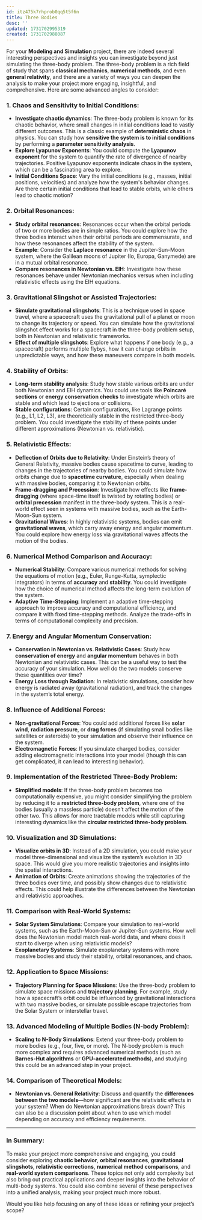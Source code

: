 ```yaml
---
id: itz475k7rhprob0qq5t5f6n
title: Three Bodies
desc: ''
updated: 1731702995319
created: 1731702988087
---
```

For your **Modeling and Simulation** project, there are indeed several interesting perspectives and insights you can investigate beyond just simulating the three-body problem. The three-body problem is a rich field of study that spans **classical mechanics**, **numerical methods**, and even **general relativity**, and there are a variety of ways you can deepen the analysis to make your project more engaging, insightful, and comprehensive. Here are some advanced angles to consider:

### 1. **Chaos and Sensitivity to Initial Conditions:**
   - **Investigate chaotic dynamics**: The three-body problem is known for its chaotic behavior, where small changes in initial conditions lead to vastly different outcomes. This is a classic example of **deterministic chaos** in physics. You can study how **sensitive the system is to initial conditions** by performing a **parameter sensitivity analysis**.
   - **Explore Lyapunov Exponents**: You could compute the **Lyapunov exponent** for the system to quantify the rate of divergence of nearby trajectories. Positive Lyapunov exponents indicate chaos in the system, which can be a fascinating area to explore.
   - **Initial Conditions Space**: Vary the initial conditions (e.g., masses, initial positions, velocities) and analyze how the system's behavior changes. Are there certain initial conditions that lead to stable orbits, while others lead to chaotic motion?

### 2. **Orbital Resonances:**
   - **Study orbital resonances**: Resonances occur when the orbital periods of two or more bodies are in simple ratios. You could explore how the three bodies interact when their orbital periods are commensurate, and how these resonances affect the stability of the system.
   - **Example**: Consider the **Laplace resonance** in the Jupiter-Sun-Moon system, where the Galilean moons of Jupiter (Io, Europa, Ganymede) are in a mutual orbital resonance.
   - **Compare resonances in Newtonian vs. EIH**: Investigate how these resonances behave under Newtonian mechanics versus when including relativistic effects using the EIH equations. 

### 3. **Gravitational Slingshot or Assisted Trajectories:**
   - **Simulate gravitational slingshots**: This is a technique used in space travel, where a spacecraft uses the gravitational pull of a planet or moon to change its trajectory or speed. You can simulate how the gravitational slingshot effect works for a spacecraft in the three-body problem setup, both in Newtonian and relativistic frameworks.
   - **Effect of multiple slingshots**: Explore what happens if one body (e.g., a spacecraft) performs multiple flybys, how it can change orbits in unpredictable ways, and how these maneuvers compare in both models.

### 4. **Stability of Orbits:**
   - **Long-term stability analysis**: Study how stable various orbits are under both Newtonian and EIH dynamics. You could use tools like **Poincaré sections** or **energy conservation checks** to investigate which orbits are stable and which lead to ejections or collisions.
   - **Stable configurations**: Certain configurations, like Lagrange points (e.g., L1, L2, L3), are theoretically stable in the restricted three-body problem. You could investigate the stability of these points under different approximations (Newtonian vs. relativistic).
   
### 5. **Relativistic Effects:**
   - **Deflection of Orbits due to Relativity**: Under Einstein’s theory of General Relativity, massive bodies cause spacetime to curve, leading to changes in the trajectories of nearby bodies. You could simulate how orbits change due to **spacetime curvature**, especially when dealing with massive bodies, comparing it to Newtonian orbits.
   - **Frame-dragging and Precession**: Investigate how effects like **frame-dragging** (where space-time itself is twisted by rotating bodies) or **orbital precession** manifest in the three-body system. This is a real-world effect seen in systems with massive bodies, such as the Earth-Moon-Sun system.
   - **Gravitational Waves**: In highly relativistic systems, bodies can emit **gravitational waves**, which carry away energy and angular momentum. You could explore how energy loss via gravitational waves affects the motion of the bodies.

### 6. **Numerical Method Comparison and Accuracy:**
   - **Numerical Stability**: Compare various numerical methods for solving the equations of motion (e.g., Euler, Runge-Kutta, symplectic integrators) in terms of **accuracy** and **stability**. You could investigate how the choice of numerical method affects the long-term evolution of the system.
   - **Adaptive Time-Stepping**: Implement an adaptive time-stepping approach to improve accuracy and computational efficiency, and compare it with fixed time-stepping methods. Analyze the trade-offs in terms of computational complexity and precision.

### 7. **Energy and Angular Momentum Conservation:**
   - **Conservation in Newtonian vs. Relativistic Cases**: Study how **conservation of energy** and **angular momentum** behaves in both Newtonian and relativistic cases. This can be a useful way to test the accuracy of your simulation. How well do the two models conserve these quantities over time?
   - **Energy Loss through Radiation**: In relativistic simulations, consider how energy is radiated away (gravitational radiation), and track the changes in the system’s total energy.

### 8. **Influence of Additional Forces:**
   - **Non-gravitational Forces**: You could add additional forces like **solar wind**, **radiation pressure**, or **drag forces** (if simulating small bodies like satellites or asteroids) to your simulation and observe their influence on the system.
   - **Electromagnetic Forces**: If you simulate charged bodies, consider adding electromagnetic interactions into your model (though this can get complicated, it can lead to interesting behavior).

### 9. **Implementation of the Restricted Three-Body Problem:**
   - **Simplified models**: If the three-body problem becomes too computationally expensive, you might consider simplifying the problem by reducing it to a **restricted three-body problem**, where one of the bodies (usually a massless particle) doesn’t affect the motion of the other two. This allows for more tractable models while still capturing interesting dynamics like the **circular restricted three-body problem**.

### 10. **Visualization and 3D Simulations:**
   - **Visualize orbits in 3D**: Instead of a 2D simulation, you could make your model three-dimensional and visualize the system’s evolution in 3D space. This would give you more realistic trajectories and insights into the spatial interactions.
   - **Animation of Orbits**: Create animations showing the trajectories of the three bodies over time, and possibly show changes due to relativistic effects. This could help illustrate the differences between the Newtonian and relativistic approaches.

### 11. **Comparison with Real-World Systems:**
   - **Solar System Simulations**: Compare your simulation to real-world systems, such as the Earth-Moon-Sun or Jupiter-Sun systems. How well does the Newtonian model match real-world data, and where does it start to diverge when using relativistic models?
   - **Exoplanetary Systems**: Simulate exoplanetary systems with more massive bodies and study their stability, orbital resonances, and chaos.

### 12. **Application to Space Missions:**
   - **Trajectory Planning for Space Missions**: Use the three-body problem to simulate space missions and **trajectory planning**. For example, study how a spacecraft’s orbit could be influenced by gravitational interactions with two massive bodies, or simulate possible escape trajectories from the Solar System or interstellar travel.

### 13. **Advanced Modeling of Multiple Bodies (N-body Problem):**
   - **Scaling to N-Body Simulations**: Extend your three-body problem to more bodies (e.g., four, five, or more). The N-body problem is much more complex and requires advanced numerical methods (such as **Barnes-Hut algorithms** or **GPU-accelerated methods**), and studying this could be an advanced step in your project.

### 14. **Comparison of Theoretical Models:**
   - **Newtonian vs. General Relativity**: Discuss and quantify the **differences between the two models**—how significant are the relativistic effects in your system? When do Newtonian approximations break down? This can also be a discussion point about when to use which model depending on accuracy and efficiency requirements.

---

### In Summary:

To make your project more comprehensive and engaging, you could consider exploring **chaotic behavior**, **orbital resonances**, **gravitational slingshots**, **relativistic corrections**, **numerical method comparisons**, and **real-world system comparisons**. These topics not only add complexity but also bring out practical applications and deeper insights into the behavior of multi-body systems. You could also combine several of these perspectives into a unified analysis, making your project much more robust.

Would you like help focusing on any of these ideas or refining your project’s scope?